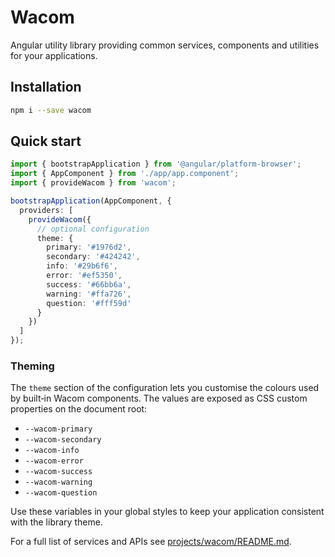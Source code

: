 # Wacom

Angular utility library providing common services, components and utilities for your applications.

## Installation

```bash
npm i --save wacom
```

## Quick start

```ts
import { bootstrapApplication } from '@angular/platform-browser';
import { AppComponent } from './app/app.component';
import { provideWacom } from 'wacom';

bootstrapApplication(AppComponent, {
  providers: [
    provideWacom({
      // optional configuration
      theme: {
        primary: '#1976d2',
        secondary: '#424242',
        info: '#29b6f6',
        error: '#ef5350',
        success: '#66bb6a',
        warning: '#ffa726',
        question: '#fff59d'
      }
    })
  ]
});
```

### Theming

The `theme` section of the configuration lets you customise the colours used by built‑in Wacom components. The values are exposed as CSS custom properties on the document root:

- `--wacom-primary`
- `--wacom-secondary`
- `--wacom-info`
- `--wacom-error`
- `--wacom-success`
- `--wacom-warning`
- `--wacom-question`

Use these variables in your global styles to keep your application consistent with the library theme.

For a full list of services and APIs see [projects/wacom/README.md](projects/wacom/README.md).
